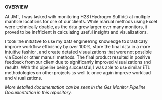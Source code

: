 **OVERVIEW**

At JMT, I was tasked with monitoring H2S (Hydrogen Sulfide) at multiple manhole locations for one of our clients. While manual methods using Excel were technically doable, as the data grew larger over many monitors, it proved to be inefficient in calculating useful insights and visualizations.

I took the initiative to use my data engineering knowledge to drastically improve workflow efficiency by over 100%, store the final data in a more intuitive fashion, and create detailed visualizations that were not possible via Excel or other manual methods. The final product resulted in positive feedback from our client due to significantly improved visualizations and results. With this pipeline being successful, I was able to use similar ETL methodologies on other projects as well to once again improve workload and visualizations.

*More detailed documentation can be seen in the Gas Monitor Pipeline Documentation in this repository.*

